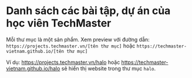 # Danh sách các bài tập, dự án của học viên TechMaster

Mỗi thư mục là một sản phẩm. Xem preview với đường dẫn: `https://projects.techmaster.vn/[tên thư mục]` hoặc `https://techmaster-vietnam.github.io/[tên thư mục]`

Ví dụ: https://projects.techmaster.vn/halo hoặc https://techmaster-vietnam.github.io/halo sẽ hiển thị website trong thư mục `halo`.

